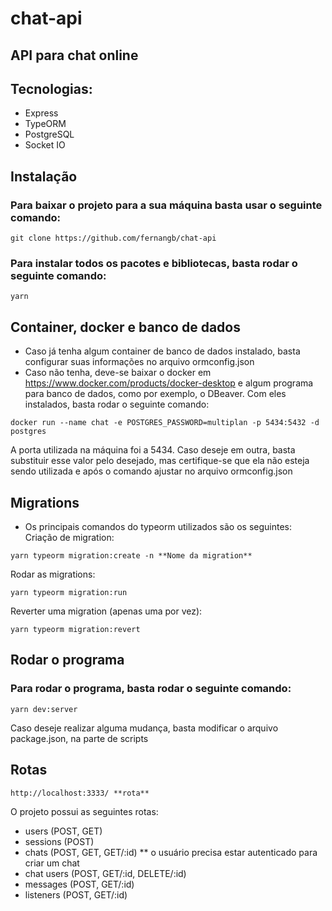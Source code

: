 # chat-api
## API para chat online
## Tecnologias:
* Express
* TypeORM
* PostgreSQL
* Socket IO

## Instalação
### Para baixar o projeto para a sua máquina basta usar o seguinte comando:
```
git clone https://github.com/fernangb/chat-api
```
### Para instalar todos os pacotes e bibliotecas, basta rodar o seguinte comando:
```
yarn
```

## Container, docker e banco de dados
* Caso já tenha algum container de banco de dados instalado, basta configurar suas informações no arquivo ormconfig.json
* Caso não tenha, deve-se baixar o docker em https://www.docker.com/products/docker-desktop e algum programa para banco de dados, como por exemplo, o DBeaver. Com eles instalados, basta rodar o seguinte comando:
```
docker run --name chat -e POSTGRES_PASSWORD=multiplan -p 5434:5432 -d postgres
```

 A porta utilizada na máquina foi a 5434. Caso deseje em outra, basta substituir esse valor pelo desejado, mas certifique-se que ela não esteja sendo utilizada e após o comando ajustar no arquivo ormconfig.json

## Migrations
* Os principais comandos do typeorm utilizados são os seguintes:
Criação de migration:
```
yarn typeorm migration:create -n **Nome da migration**
```

Rodar as migrations:

```
yarn typeorm migration:run
```

Reverter uma migration (apenas uma por vez):
```
yarn typeorm migration:revert
```


## Rodar o programa
### Para rodar o programa, basta rodar o seguinte comando:
```
yarn dev:server
```
Caso deseje realizar alguma mudança, basta modificar o arquivo package.json, na parte de scripts

## Rotas
```
http://localhost:3333/ **rota**
```
O projeto possui as seguintes rotas:
* users (POST, GET)
* sessions (POST)
* chats (POST, GET, GET/:id)
** o usuário precisa estar autenticado para criar um chat
* chat users (POST, GET/:id, DELETE/:id)
* messages (POST, GET/:id)
* listeners (POST, GET/:id)




